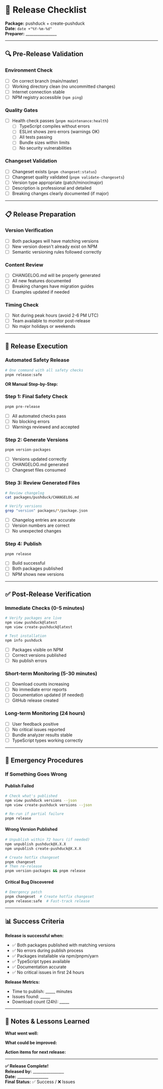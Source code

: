 # 🚀 Release Checklist

**Package:** pushduck + create-pushduck  
**Date:** `date +"%Y-%m-%d"`  
**Preparer:** ________________

---

## 🔍 **Pre-Release Validation**

### **Environment Check**

- [ ] On correct branch (main/master)
- [ ] Working directory clean (no uncommitted changes)
- [ ] Internet connection stable
- [ ] NPM registry accessible (`npm ping`)

### **Quality Gates**

- [ ] Health check passes (`pnpm maintenance:health`)
  - [ ] TypeScript compiles without errors
  - [ ] ESLint shows zero errors (warnings OK)
  - [ ] All tests passing
  - [ ] Bundle sizes within limits
  - [ ] No security vulnerabilities

### **Changeset Validation**

- [ ] Changeset exists (`pnpm changeset:status`)
- [ ] Changeset quality validated (`pnpm validate-changesets`)
- [ ] Version type appropriate (patch/minor/major)
- [ ] Description is professional and detailed
- [ ] Breaking changes clearly documented (if major)

---

## 📋 **Release Preparation**

### **Version Verification**

- [ ] Both packages will have matching versions
- [ ] New version doesn't already exist on NPM
- [ ] Semantic versioning rules followed correctly

### **Content Review**

- [ ] CHANGELOG.md will be properly generated
- [ ] All new features documented
- [ ] Breaking changes have migration guides
- [ ] Examples updated if needed

### **Timing Check**

- [ ] Not during peak hours (avoid 2-6 PM UTC)
- [ ] Team available to monitor post-release
- [ ] No major holidays or weekends

---

## 🚀 **Release Execution**

### **Automated Safety Release**

```bash
# One command with all safety checks
pnpm release:safe
```

**OR Manual Step-by-Step:**

### **Step 1: Final Safety Check**

```bash
pnpm pre-release
```

- [ ] All automated checks pass
- [ ] No blocking errors
- [ ] Warnings reviewed and accepted

### **Step 2: Generate Versions**

```bash
pnpm version-packages
```

- [ ] Versions updated correctly
- [ ] CHANGELOG.md generated
- [ ] Changeset files consumed

### **Step 3: Review Generated Files**

```bash
# Review changelog
cat packages/pushduck/CHANGELOG.md

# Verify versions
grep "version" packages/*/package.json
```

- [ ] Changelog entries are accurate
- [ ] Version numbers are correct
- [ ] No unexpected changes

### **Step 4: Publish**

```bash
pnpm release
```

- [ ] Build successful
- [ ] Both packages published
- [ ] NPM shows new versions

---

## ✅ **Post-Release Verification**

### **Immediate Checks (0-5 minutes)**

```bash
# Verify packages are live
npm view pushduck@latest
npm view create-pushduck@latest

# Test installation
npm info pushduck
```

- [ ] Packages visible on NPM
- [ ] Correct versions published
- [ ] No publish errors

### **Short-term Monitoring (5-30 minutes)**

- [ ] Download counts increasing
- [ ] No immediate error reports
- [ ] Documentation updated (if needed)
- [ ] GitHub release created

### **Long-term Monitoring (24 hours)**

- [ ] User feedback positive
- [ ] No critical issues reported
- [ ] Bundle analyzer results stable
- [ ] TypeScript types working correctly

---

## 🚨 **Emergency Procedures**

### **If Something Goes Wrong**

#### **Publish Failed**

```bash
# Check what's published
npm view pushduck versions --json
npm view create-pushduck versions --json

# Re-run if partial failure
pnpm release
```

#### **Wrong Version Published**

```bash
# Unpublish within 72 hours (if needed)
npm unpublish pushduck@X.X.X
npm unpublish create-pushduck@X.X.X

# Create hotfix changeset
pnpm changeset
# Then re-release
pnpm version-packages && pnpm release
```

#### **Critical Bug Discovered**

```bash
# Emergency patch
pnpm changeset  # Create hotfix changeset
pnpm release:safe  # Fast-track release
```

---

## 📊 **Success Criteria**

**Release is successful when:**

- ✅ Both packages published with matching versions
- ✅ No errors during publish process
- ✅ Packages installable via npm/pnpm/yarn
- ✅ TypeScript types available
- ✅ Documentation accurate
- ✅ No critical issues in first 24 hours

**Release Metrics:**

- Time to publish: _____ minutes
- Issues found: _____
- Download count (24h): _____

---

## 📝 **Notes & Lessons Learned**

**What went well:**

**What could be improved:**

**Action items for next release:**

---

**✅ Release Complete!**  
**Released by:** ________________  
**Date:** ________________  
**Final Status:** ✅ Success / ❌ Issues
